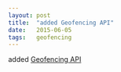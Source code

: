```yaml
---
layout: post
title:  "added Geofencing API"
date:   2015-06-05
tags:   geofencing
---
```


added [Geofencing API](/spec/geofencing)

